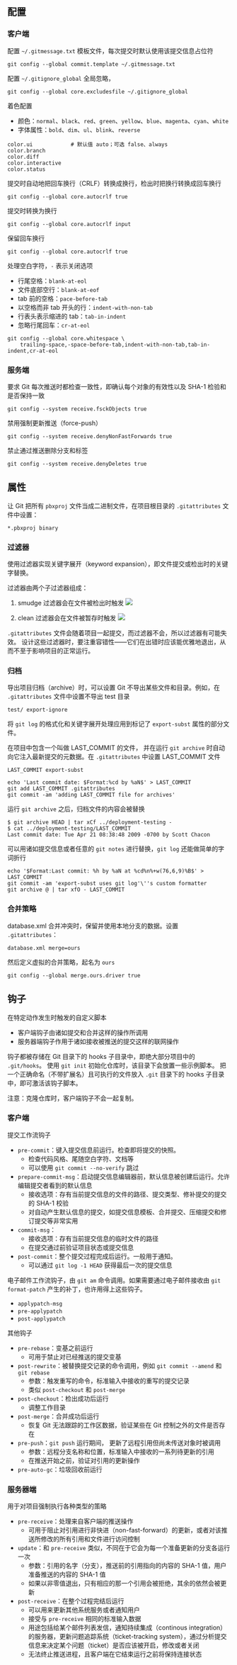 ## 配置
### 客户端
配置 `~/.gitmessage.txt` 模板文件，每次提交时默认使用该提交信息占位符
```
git config --global commit.template ~/.gitmessage.txt
```

配置 `~/.gitignore_global` 全局忽略，
```
git config --global core.excludesfile ~/.gitignore_global
```

着色配置
- 颜色：`normal`、`black`、`red`、`green`、`yellow`、`blue`、`magenta`、`cyan`、`white`
- 字体属性：`bold`、`dim`、`ul`、`blink`、`reverse`
```
color.ui			# 默认值 auto；可选 false、always
color.branch
color.diff
color.interactive
color.status
```

提交时自动地把回车换行（CRLF）转换成换行，检出时把换行转换成回车换行
```
git config --global core.autocrlf true
```

提交时转换为换行
```
git config --global core.autocrlf input
```

保留回车换行
```
git config --global core.autocrlf true
```

处理空白字符，`-` 表示关闭选项
- 行尾空格：`blank-at-eol`
- 文件底部空行：`blank-at-eof`
- tab 前的空格：`pace-before-tab`
- 以空格而非 tab 开头的行：`indent-with-non-tab`
- 行表头表示缩进的 tab：`tab-in-indent`
- 忽略行尾回车：`cr-at-eol`
```
git config --global core.whitespace \
    trailing-space,-space-before-tab,indent-with-non-tab,tab-in-indent,cr-at-eol
```

### 服务端

要求 Git 每次推送时都检查一致性，即确认每个对象的有效性以及 SHA-1 检验和是否保持一致
```
git config --system receive.fsckObjects true
```

禁用强制更新推送（force-push）
```
git config --system receive.denyNonFastForwards true
```

禁止通过推送删除分支和标签
```
git config --system receive.denyDeletes true
```

## 属性
让 Git 把所有 `pbxproj` 文件当成二进制文件，在项目根目录的 `.gitattributes` 文件中设置：
```
*.pbxproj binary
```

### 过滤器

使用过滤器实现关键字展开（keyword expansion），即文件提交或检出时的关键字替换。

过滤器由两个子过滤器组成：
1. smudge 过滤器会在文件被检出时触发
![](https://git-scm.com/book/en/v2/images/smudge.png)

2. clean 过滤器会在文件被暂存时触发
![](https://git-scm.com/book/en/v2/images/clean.png)

`.gitattributes` 文件会随着项目一起提交，而过滤器不会，所以过滤器有可能失效。 设计这些过滤器时，要注重容错性——它们在出错时应该能优雅地退出，从而不至于影响项目的正常运行。

### 归档
导出项目归档（archive）时，可以设置 Git 不导出某些文件和目录。例如，在 `.gitattributes` 文件中设置不导出 test 目录
```
test/ export-ignore
```

将 `git log` 的格式化和关键字展开处理应用到标记了 `export-subst` 属性的部分文件。

在项目中包含一个叫做 LAST_COMMIT 的文件， 并在运行 `git archive` 时自动向它注入最新提交的元数据。在 `.gitattributes` 中设置 LAST_COMMIT 文件
```
LAST_COMMIT export-subst
```
```
echo 'Last commit date: $Format:%cd by %aN$' > LAST_COMMIT
git add LAST_COMMIT .gitattributes
git commit -am 'adding LAST_COMMIT file for archives'
```

运行 `git archive` 之后，归档文件的内容会被替换
```
$ git archive HEAD | tar xCf ../deployment-testing -
$ cat ../deployment-testing/LAST_COMMIT
Last commit date: Tue Apr 21 08:38:48 2009 -0700 by Scott Chacon
```

可以用诸如提交信息或者任意的 `git notes` 进行替换，`git log` 还能做简单的字词折行
```
echo '$Format:Last commit: %h by %aN at %cd%n%+w(76,6,9)%B$' > LAST_COMMIT
git commit -am 'export-subst uses git log'\''s custom formatter
git archive @ | tar xfO - LAST_COMMIT
```

### 合并策略
database.xml 合并冲突时，保留并使用本地分支的数据。设置 `.gitattributes`：
```
database.xml merge=ours
```

然后定义虚拟的合并策略，起名为 `ours`
```
git config --global merge.ours.driver true
```

## 钩子
在特定动作发生时触发的自定义脚本
- 客户端钩子由诸如提交和合并这样的操作所调用
- 服务器端钩子作用于诸如接收被推送的提交这样的联网操作

钩子都被存储在 Git 目录下的 hooks 子目录中，即绝大部分项目中的 `.git/hooks`。
使用 `git init` 初始化仓库时，该目录下会放置一些示例脚本。
把一个正确命名（不带扩展名）且可执行的文件放入 `.git` 目录下的 hooks 子目录中，即可激活该钩子脚本。

注意：克隆仓库时，客户端钩子不会一起复制。

### 客户端
提交工作流钩子
- `pre-commit`：键入提交信息前运行。检查即将提交的快照。
  - 检查代码风格、尾随空白字符、文档等
  - 可以使用 `git commit --no-verify` 跳过
- `prepare-commit-msg`：启动提交信息编辑器前，默认信息被创建后运行。允许编辑提交者看到的默认信息
  - 接收选项：存有当前提交信息的文件的路径、提交类型、修补提交的提交的 SHA-1 校验
  - 对自动产生默认信息的提交，如提交信息模板、合并提交、压缩提交和修订提交等非常实用
- `commit-msg`：
  - 接收选项：存有当前提交信息的临时文件的路径
  - 在提交通过前验证项目状态或提交信息
- `post-commit`：整个提交过程完成后运行。一般用于通知。
  - 可以通过 `git log -1 HEAD` 获得最后一次的提交信息

电子邮件工作流钩子，由 `git am` 命令调用。如果需要通过电子邮件接收由 `git format-patch` 产生的补丁，也许用得上这些钩子。
- `applypatch-msg`
- `pre-applypatch`
- `post-applypatch`

其他钩子
- `pre-rebase`：变基之前运行
  - 可用于禁止对已经推送的提交变基
- `post-rewrite`：被替换提交记录的命令调用，例如 `git commit --amend` 和 `git rebase`
  - 参数：触发重写的命令，标准输入中接收的重写的提交记录
  - 类似 `post-checkout` 和 `post-merge`
- `post-checkout`：检出成功后运行
   - 调整工作目录
- `post-merge`：合并成功后运行
  - 恢复 Git 无法跟踪的工作区数据，验证某些在 Git 控制之外的文件是否存在
- `pre-push`：`git push` 运行期间， 更新了远程引用但尚未传送对象时被调用
  - 参数：远程分支名称和位置，标准输入中接收的一系列待更新的引用
  - 在推送开始之前，验证对引用的更新操作
- `pre-auto-gc`：垃圾回收前运行

### 服务器端
用于对项目强制执行各种类型的策略
- `pre-receive`：处理来自客户端的推送操作
  - 可用于阻止对引用进行非快进（non-fast-forward）的更新，或者对该推送所修改的所有引用和文件进行访问控制
- `update`：和 `pre-receive` 类似，不同在于它会为每一个准备更新的分支各运行一次
  - 参数：引用的名字（分支），推送前的引用指向的内容的 SHA-1 值，用户准备推送的内容的 SHA-1 值
  - 如果以非零值退出，只有相应的那一个引用会被拒绝，其余的依然会被更新
- `post-receive`：在整个过程完结后运行
  - 可以用来更新其他系统服务或者通知用户
  - 接受与 `pre-receive` 相同的标准输入数据
  - 用途包括给某个邮件列表发信，通知持续集成（continous integration）的服务器，更新问题追踪系统（ticket-tracking system），通过分析提交信息来决定某个问题（ticket）是否应该被开启，修改或者关闭
  - 无法终止推送进程，且客户端在它结束运行之前将保持连接状态
